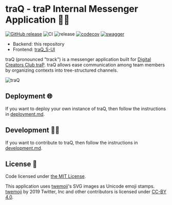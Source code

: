 # traQ - traP Internal Messenger Application 💬📲

[![GitHub release](https://img.shields.io/github/release/traPtitech/traQ.svg)](https://GitHub.com/traPtitech/traQ/releases/)
![CI](https://github.com/traPtitech/traQ/workflows/CI/badge.svg)
![release](https://github.com/traPtitech/traQ/workflows/release/badge.svg)
[![codecov](https://codecov.io/gh/traPtitech/traQ/branch/master/graph/badge.svg)](https://codecov.io/gh/traPtitech/traQ)
[![swagger](https://img.shields.io/badge/swagger-docs-brightgreen)](https://apis.trap.jp/)

- Backend: this repository
- Frontend: [traQ_S-UI](https://github.com/traPtitech/traQ_S-UI)

traQ (pronounced "track") is a messenger application built for [Digital Creators Club traP](https://trap.jp).
traQ allows ease communication among team members by organizing contexts into tree-structured channels.

![traQ](https://user-images.githubusercontent.com/49056869/115141831-5a376980-a079-11eb-93c1-7016bc2097d0.png)

## Deployment 🌐

If you want to deploy your own instance of traQ, then follow the instructions in [deployment.md](./docs/deployment.md).

## Development 🧑‍💻

If you want to contribute to traQ, then follow the instructions in [development.md](./docs/development.md).

## License 🪪
Code licensed under [the MIT License](https://github.com/traPtitech/traQ/blob/master/LICENSE).

This application uses [twemoji](https://twemoji.twitter.com)'s SVG images as Unicode emoji stamps.
[twemoji](https://twemoji.twitter.com) by 2019 Twitter, Inc and other contributors is licensed under [CC-BY 4.0](https://creativecommons.org/licenses/by/4.0/). 
